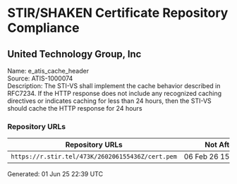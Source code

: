 # STIR/SHAKEN Certificate Repository Compliance

## United Technology Group, Inc

Name: e_atis_cache_header\
Source: ATIS-1000074\
Description: The STI-VS shall implement the cache behavior described in RFC7234. If the HTTP response does not include any recognized caching directives or indicates caching for less than 24 hours, then the STI-VS should cache the HTTP response for 24 hours
### Repository URLs

| Repository URLs | Not After |  Problems | Link |
|-----------------|-----------|-----------|------|
| `https://r.stir.tel/473K/260206155436Z/cert.pem` | 06&#160;Feb&#160;26&#160;15:54&#160;UTC | true | [view](../../REPOS/6fcb43e0b8c7df4b6474c9202b126044f8ef57d3/README.md) |


Generated: 01 Jun 25 22:39 UTC